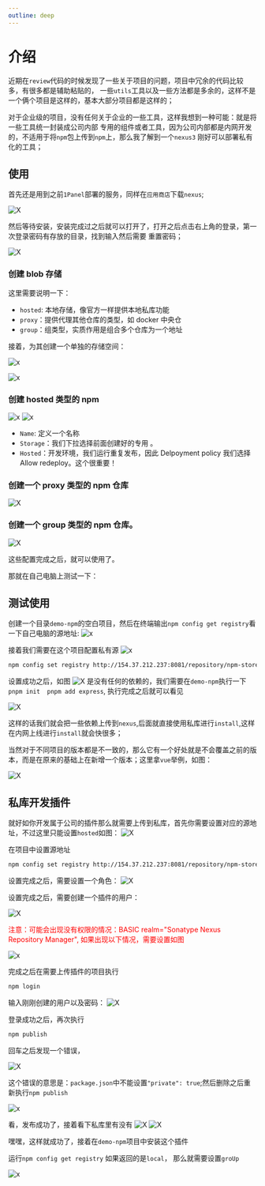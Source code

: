 ```yaml
---
outline: deep
---
```


# 介绍

近期在`review`代码的时候发现了一些关于项目的问题，项目中冗余的代码比较多，有很多都是辅助粘贴的，
一些`utils`工具以及一些方法都是多余的，这样不是一个俩个项目是这样的，基本大部分项目都是这样的；

对于企业级的项目，没有任何关于企业的一些工具，这样我想到一种可能：就是将一些工具统一封装成公司内部
专用的组件或者工具，因为公司内部都是内网开发的，不适用于将`npm`包上传到`npm`上，那么我了解到一个`nexus3`
刚好可以部署私有化的工具；

## 使用

首先还是用到之前`1Panel`部署的服务，同样在`应用商店`下载`nexus`;

![X](https://file.wangzevw.com/images/image.2obja6y7m7.webp)

然后等待安装，安装完成过之后就可以打开了，打开之后点击右上角的登录，第一次登录密码有存放的目录，找到输入然后需要
重置密码；

![X](https://file.wangzevw.com/images/image.3d4su7rvhz.webp)

### 创建 blob 存储

这里需要说明一下：

- `hosted`: 本地存储，像官方一样提供本地私库功能
- `proxy`：提供代理其他仓库的类型，如 docker 中央仓
- `group`：组类型，实质作用是组合多个仓库为一个地址

接着，为其创建一个单独的存储空间：

![x](https://file.wangzevw.com/images/image.39l6wi4ad2.webp)

![x](https://file.wangzevw.com/images/image.2a53jc3z6u.webp)

### 创建 hosted 类型的 npm

![x](https://file.wangzevw.com/images/image.5xan6v0od1.webp)
![x](https://file.wangzevw.com/images/image.7egs8m721a.webp)

- `Name`: 定义一个名称
- `Storage`：我们下拉选择前面创建好的专用 。
- `Hosted`：开发环境，我们运行重复发布，因此 Delpoyment policy 我们选择 Allow redeploy。这个很重要！

### 创建一个 proxy 类型的 npm 仓库

![X](https://file.wangzevw.com/images/image.8ojpextl98.webp)

### 创建一个 group 类型的 npm 仓库。

![X](https://file.wangzevw.com/images/image.70achr5tdh.webp)

这些配置完成之后，就可以使用了。

那就在自己电脑上测试一下：

## 测试使用

创建一个目录`demo-npm`的空白项目，然后在终端输出`npm config get registry`看一下自己电脑的源地址:
![x](https://file.wangzevw.com/images/image.2krxchyss8.webp)

接着我们需要在这个项目配置私有源
![x](https://file.wangzevw.com/images/image.3nrmndxyn3.webp)

```bash
npm config set registry http://154.37.212.237:8081/repository/npm-store-group/
```

设置成功之后，如图
![X](https://file.wangzevw.com/images/image.6t74mbt6ir.webp)
是没有任何的依赖的，我们需要在`demo-npm`执行一下`pnpm init  pnpm add express`, 执行完成之后就可以看见

![X](https://file.wangzevw.com/images/image.7egs8mszat.webp)

这样的话我们就会把一些依赖上传到`nexus`,后面就直接使用私库进行`install`,这样在内网上线进行`install`就会快很多；

当然对于不同项目的版本都是不一致的，那么它有一个好处就是不会覆盖之前的版本，而是在原来的基础上在新增一个版本；这里拿`vue`举例，如图：

![X](https://file.wangzevw.com/images/image.13lsarggrr.webp)

## 私库开发插件

就好如你开发属于公司的插件那么就需要上传到私库，首先你需要设置对应的源地址，不过这里只能设置`hosted`如图：
![X](https://file.wangzevw.com/images/image.6f0ovh6a1n.webp)

在项目中设置源地址

```bash
npm config set registry http://154.37.212.237:8081/repository/npm-store-local/
```

设置完成之后，需要设置一个角色：
![X](https://file.wangzevw.com/images/image.7i0e6dccyb.webp)

设置完成之后，需要创建一个插件的用户：

![X](https://file.wangzevw.com/images/image.8vmxaepudl.webp)

<p style="color: #ff0000">注意：可能会出现没有权限的情况：BASIC realm="Sonatype Nexus Repository Manager", 如果出现以下情况，需要设置如图</p>

![x](https://file.wangzevw.com/images/image.60u97nud0p.webp)

完成之后在需要上传插件的项目执行

```bash
npm login
```

输入刚刚创建的用户以及密码：
![X](https://file.wangzevw.com/images/image.4jo42vasbt.webp)

登录成功之后，再次执行

```bash
npm publish
```

回车之后发现一个错误，

![X](https://file.wangzevw.com/images/image.4n7q0l6hnj.webp)

这个错误的意思是：`package.json`中不能设置`"private": true`;然后删除之后重新执行`npm publish`

![x](https://file.wangzevw.com/images/image.1ap067wp4u.webp)

看，发布成功了，接着看下私库里有没有
![X](https://file.wangzevw.com/images/image.4xujtqt583.webp)
![X](https://file.wangzevw.com/images/image.8ad9o4asbw.webp)

嘿嘿，这样就成功了，接着在`demo-npm`项目中安装这个插件

运行`npm config get registry` 如果返回的是`local`， 那么就需要设置`groUp`

![x](https://file.wangzevw.com/images/image.8s3bcpkjog.webp)
